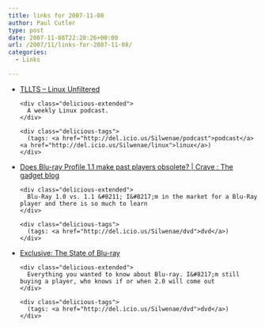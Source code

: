 ```yaml
---
title: links for 2007-11-08
author: Paul Cutler
type: post
date: 2007-11-08T22:20:26+00:00
url: /2007/11/links-for-2007-11-08/
categories:
  - Links

---
```

<ul class="delicious">
  <li>
    <div class="delicious-link">
      <a href="http://www.tllts.org/">TLLTS &#8211; Linux Unfiltered</a>
    </div>
    
    <div class="delicious-extended">
      A weekly Linux podcast.
    </div>
    
    <div class="delicious-tags">
      (tags: <a href="http://del.icio.us/Silwenae/podcast">podcast</a> <a href="http://del.icio.us/Silwenae/linux">linux</a>)
    </div>
  </li>
  
  <li>
    <div class="delicious-link">
      <a href="http://crave.cnet.com/8301-1_105-9808376-1.html">Does Blu-ray Profile 1.1 make past players obsolete? | Crave : The gadget blog</a>
    </div>
    
    <div class="delicious-extended">
      Blu-Ray 1.0 vs. 1.1 &#8211; I&#8217;m in the market for a Blu-Ray player and there is so much to learn
    </div>
    
    <div class="delicious-tags">
      (tags: <a href="http://del.icio.us/Silwenae/dvd">dvd</a>)
    </div>
  </li>
  
  <li>
    <div class="delicious-link">
      <a href="http://gizmodo.com/gadgets/exclusive/the-state-of-blu+ray-320077.php">Exclusive: The State of Blu-ray</a>
    </div>
    
    <div class="delicious-extended">
      Everything you wanted to know about Blu-ray. I&#8217;m still buying a player, who knows if or when 2.0 will come out
    </div>
    
    <div class="delicious-tags">
      (tags: <a href="http://del.icio.us/Silwenae/dvd">dvd</a>)
    </div>
  </li>
</ul>